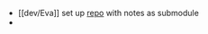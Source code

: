 - [[dev/Eva]] set up [repo](https://github.com/goobenfurter-studios/hyphae) with notes as submodule
-